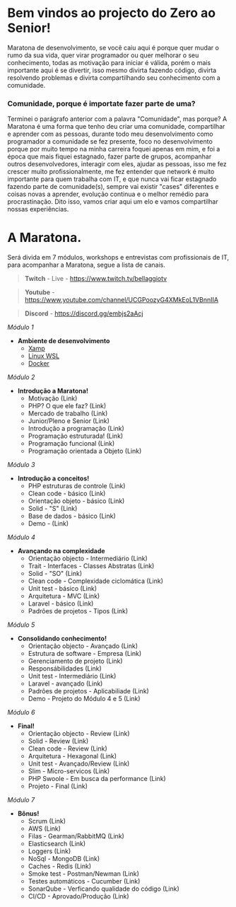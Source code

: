 # Bem vindos ao projecto do Zero ao Senior!

Maratona de desenvolvimento, se você caiu aqui é porque quer mudar o rumo da sua vida, quer virar programador ou quer melhorar o seu conhecimento, todas as motivação para iniciar é válida, porém o mais importante aqui é se divertir, isso mesmo divirta fazendo código, divirta resolvendo problemas e divirta compartilhando seu conhecimento com a comunidade.

### Comunidade, porque é importate fazer parte de uma?

Terminei o parágrafo anterior com a palavra "Comunidade", mas porque? A Maratona é uma forma que tenho deu criar uma comunidade, compartilhar e aprender com as pessoas, durante todo meu desenvolvimento como programador a comunidade se fez presente, foco no desenvolvimento porque por muito tempo na minha carreira foquei apenas em mim, e foi a época que mais fiquei estagnado, fazer parte de grupos, acompanhar outros desenvolvedores, interagir com eles, ajudar as pessoas, isso me fez crescer muito profissionalmente, me fez entender que network é muito importante para quem trabalha com IT, e que nunca vai ficar estagnado fazendo parte de comunidade(s), sempre vai existir "cases" diferentes e coisas novas a aprender, evolução continua e o melhor remédio para procrastinação. Dito isso, vamos criar aqui um elo e vamos compartilhar nossas experiências.

# A Maratona.

Será divida em 7 módulos, workshops e entrevistas com profissionais de IT, para acompanhar a Maratona, segue a lista de canais.

> **Twitch** - Live - https://www.twitch.tv/bellaggiotv

> **Youtube** - https://www.youtube.com/channel/UCGPoozyG4XMkEoL1VBnnIIA

> **Discord** - https://discord.gg/embjs2aAcj

_Módulo 1_

- **Ambiente de desenvolvimento**
  - [Xamp](https://github.com/bellaggio/zeroToSenior/blob/main/M%C3%B3dulo-1/Xamp.md)
  - [Linux WSL](https://github.com/bellaggio/zeroToSenior/blob/main/M%C3%B3dulo-1/Linux.md)
  - [Docker](https://github.com/bellaggio/zeroToSenior/blob/main/M%C3%B3dulo-1/Docker.md)

_Módulo 2_

- **Introdução a Maratona!**
  - Motivação (Link)
  - PHP? O que ele faz? (Link)
  - Mercado de trabalho (Link)
  - Junior/Pleno e Senior (Link)
  - Introdução a programação (Link)
  - Programação estruturada! (Link)
  - Programação funcional (Link)
  - Programação orientada a Objeto (Link)

_Módulo 3_

- **Introdução a conceitos!**
  - PHP estruturas de controle (Link)
  - Clean code - básico (Link)
  - Orientação objeto - básico (Link)
  - Solid - "S" (Link)
  - Base de dados - básico (Link)
  - Demo - (Link)

_Módulo 4_

- **Avançando na complexidade**
  - Orientação objecto - Intermediário (Link)
  - Trait - Interfaces - Classes Abstratas (Link)
  - Solid - "SO" (Link)
  - Clean code - Complexidade ciclomática (Link)
  - Unit test - básico (Link)
  - Arquitetura - MVC (Link)
  - Laravel - básico (Link)
  - Padrões de projetos - Tipos (Link)

_Módulo 5_

- **Consolidando conhecimento!**
  - Orientação objecto - Avançado (Link)
  - Estrutura de software - Empresa (Link)
  - Gerenciamento de projeto (Link)
  - Responsábilidades (Link)
  - Unit test - Intermediário (Link)
  - Laravel - avançado (Link)
  - Padrões de projetos - Aplicabiliade (Link)
  - Demo - Projeto do Módulo 4 e 5 (Link)

_Módulo 6_

- **Final!**
  - Orientação objecto - Review (Link)
  - Solid - Review (Link)
  - Clean code - Review (Link)
  - Arquitetura - Hexagonal (Link)
  - Unit test - Avançado/Review (Link)
  - Slim - Micro-servicos (Link)
  - PHP Swoole - Em busca da performance (Link)
  - Projeto - Final (Link)

_Módulo 7_

- **Bônus!**
  - Scrum (Link)
  - AWS (Link)
  - Filas - Gearman/RabbitMQ (Link)
  - Elasticsearch (Link)
  - Loggers (Link)
  - NoSql - MongoDB (Link)
  - Caches - Redis (Link)
  - Smoke test - Postman/Newman (Link)
  - Testes automáticos - Cucumber (Link)
  - SonarQube - Verficando qualidade do código (Link)
  - CI/CD - Aprovado/Produção (Link)
